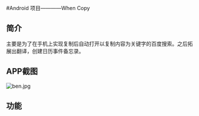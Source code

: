 #Android 项目————When Copy

## 简介

主要是为了在手机上实现复制后自动打开以复制内容为关键字的百度搜索。之后拓展出翻译，创建日历事件备忘录。

## APP截图
![ben.jpg](http://img1.ph.126.net/SuZKFbYqHS3HCwmJiIBPBw==/6619384355143056568.jpg)

## 功能
